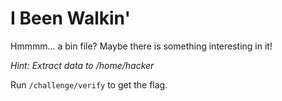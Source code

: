 # I Been Walkin'

Hmmmm... a bin file? Maybe there is something interesting in it!

*Hint: Extract data to /home/hacker*

Run `/challenge/verify` to get the flag.

